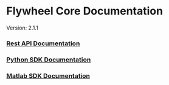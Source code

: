 # Flywheel Core Documentation
Version: 2.1.1

### [Rest API Documentation](swagger/index.html)

### [Python SDK Documentation](python/)

### [Matlab SDK Documentation](matlab/)

